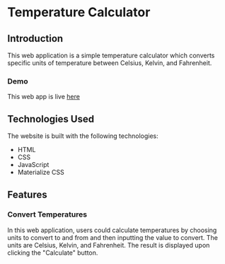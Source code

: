 # Temperature Calculator
## Introduction
This web application is a simple temperature calculator which converts specific units of temperature between Celsius, Kelvin, and Fahrenheit. 

### Demo
This web app is live [here](https://naveraraycia.github.io/temperature-calculator/)

## Technologies Used
The website is built with the following technologies:
- HTML
- CSS
- JavaScript
- Materialize CSS

## Features
### Convert Temperatures
In this web application, users could calculate temperatures by choosing units to convert to and from and then inputting the value to convert. The units are Celsius, Kelvin, and Fahrenheit. The result is displayed upon clicking the "Calculate" button.
